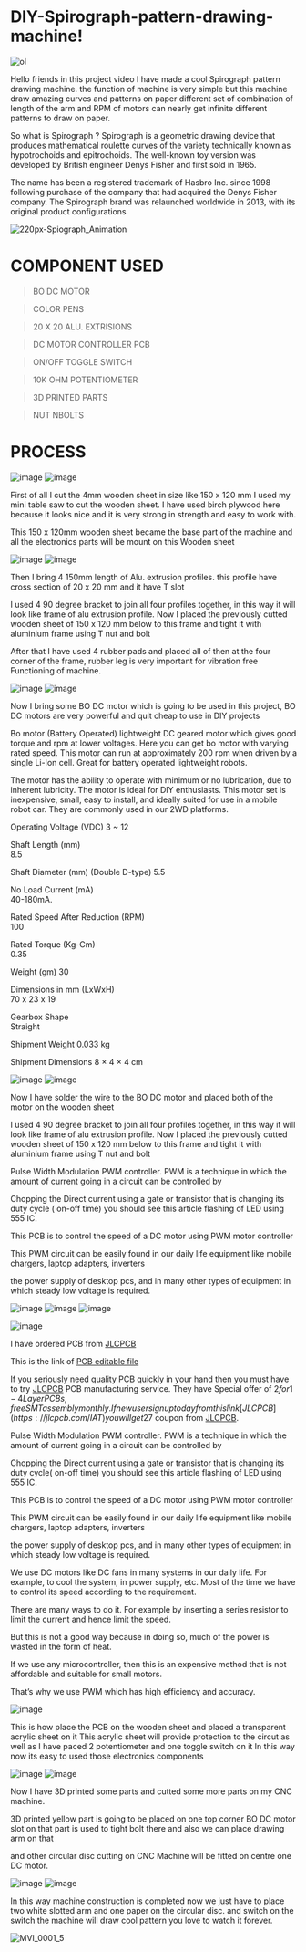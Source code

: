 # DIY-Spirograph-pattern-drawing-machine!

![ol](https://user-images.githubusercontent.com/19898602/147870275-47d878b1-32e7-4b73-94b6-fa7753837486.png)


Hello friends in this project video I have made a cool Spirograph pattern drawing machine. the function of machine is very simple but this machine draw amazing curves and patterns on paper different set of combination of length of the arm and RPM of motors can nearly get infinite different patterns to draw on paper.

So what is Spirograph ?
Spirograph is a geometric drawing device that produces mathematical roulette curves of the variety technically known as hypotrochoids and epitrochoids. The well-known toy version was developed by British engineer Denys Fisher and first sold in 1965.

The name has been a registered trademark of Hasbro Inc. since 1998 following purchase of the company that had acquired the Denys Fisher company. The Spirograph brand was relaunched worldwide in 2013, with its original product configurations


![220px-Spiograph_Animation](https://user-images.githubusercontent.com/19898602/147870317-5d99051c-b8fc-4ca5-b345-4c40864a0ab2.gif)


# COMPONENT USED

> BO DC MOTOR


> COLOR PENS


> 20 X 20 ALU. EXTRISIONS


> DC MOTOR CONTROLLER PCB


> ON/OFF TOGGLE SWITCH


> 10K OHM POTENTIOMETER



> 3D PRINTED PARTS 


> NUT NBOLTS



# PROCESS

![image](https://user-images.githubusercontent.com/19898602/147870384-647bec0d-5cef-4e44-a1fd-0aed0c077c8f.png)
![image](https://user-images.githubusercontent.com/19898602/147870389-65b5c651-cac3-4466-9d96-af91e3ce8425.png)


First of all I cut the 4mm wooden sheet in size like 150 x 120 mm
I used my mini table saw to cut the wooden sheet.
I have used birch plywood here because it looks nice and it is very strong in strength and easy to work with.

This 150 x 120mm wooden sheet became the base part of the machine and all the electronics parts will be mount on this 
Wooden sheet

![image](https://user-images.githubusercontent.com/19898602/147870476-d597aed1-c9b1-4f50-bf9f-2fd9e5360d27.png)
![image](https://user-images.githubusercontent.com/19898602/147870492-404ac235-09a0-4a95-b1ae-6c18825e2d5c.png)


Then I bring 4 150mm length of Alu. extrusion profiles. this profile have cross section of 20 x 20 mm and it have T slot

I used 4 90 degree bracket to join all four profiles together, in this way it will look like frame of alu extrusion profile.
Now I placed the previously cutted wooden sheet of 150 x 120 mm below to this frame and tight it with aluminium frame using T nut and bolt

After that I have used 4 rubber pads and placed all of then at the four corner of the frame, rubber leg is very important for vibration free
Functioning of machine.


![image](https://user-images.githubusercontent.com/19898602/147870605-313adeaa-4fc3-45bc-8093-af30a162f764.png)
![image](https://user-images.githubusercontent.com/19898602/147870608-abc229e5-18a3-4afb-9e6f-8ed6533cb5b8.png)


Now I bring some BO DC motor which is going to be used in this project, BO DC motors are very powerful and quit cheap to use in DIY projects

Bo motor (Battery Operated) lightweight DC geared motor which gives good torque and rpm at lower voltages. Here you can get bo motor with varying rated speed. This motor can run at approximately 200 rpm when driven by a single Li-Ion cell. Great for battery operated lightweight robots.

The motor has the ability to operate with minimum or no lubrication, due to inherent lubricity. The motor is ideal for DIY enthusiasts. This motor set is inexpensive, small, easy to install, and ideally suited for use in a mobile robot car. They are commonly used in our 2WD platforms.

Operating Voltage (VDC)	
3 ~ 12

Shaft Length (mm)	
8.5

Shaft Diameter (mm)	
(Double D-type)
5.5

No Load Current (mA)	
40-180mA.

Rated Speed After Reduction (RPM)	
100

Rated Torque (Kg-Cm)	
0.35

Weight (gm)	
30

Dimensions in mm (LxWxH)	
70 x 23 x 19

Gearbox Shape	
Straight

Shipment Weight	
0.033 kg

Shipment Dimensions	
8 × 4 × 4 cm


![image](https://user-images.githubusercontent.com/19898602/147870674-3ef835c0-d5f0-4792-93df-87c8d605c9c1.png)
![image](https://user-images.githubusercontent.com/19898602/147870686-0dc923f3-46db-4690-a5b3-b5d202feb9cb.png)

Now I have solder the wire to the BO DC motor and placed both of the motor on the wooden sheet

I used 4 90 degree bracket to join all four profiles together, in this way it will look like frame of alu extrusion profile.
Now I placed the previously cutted wooden sheet of 150 x 120 mm below to this frame and tight it with aluminium frame using T nut and bolt



Pulse Width Modulation PWM controller. PWM is a technique in which the amount of current going in a circuit can be controlled by

Chopping the Direct current using a gate or transistor that is changing its duty cycle ( on-off time) you should see this article flashing of LED using 555 IC.

This PCB is to control the speed of a DC motor using PWM motor controller

This PWM circuit can be easily found in our daily life equipment like mobile chargers, laptop adapters, inverters

the power supply of desktop pcs, and in many other types of equipment in which steady low voltage is required.



![image](https://user-images.githubusercontent.com/19898602/147870730-16657ba9-6439-4c10-882a-90475e91cbce.png)
![image](https://user-images.githubusercontent.com/19898602/147870802-c26f87ce-4659-473b-97ec-e612c21c1d12.png)
![image](https://user-images.githubusercontent.com/19898602/147870816-57f0c5f6-017a-45e7-94c1-313fed5258e5.png)

![image](https://user-images.githubusercontent.com/19898602/147870748-043b5d3a-d311-47f7-b3b1-8723f28ca376.png)


I have ordered PCB from [JLCPCB](https://jlcpcb.com/IAT )

This is the link of [PCB editable file](https://oshwlab.com/sharmaz747/multipurpose-pcb)

If you seriously need quality PCB quickly in your hand then you must have to try [JLCPCB](https://jlcpcb.com/IAT ) PCB manufacturing service.
They have Special offer of $2 for 1-4 Layer PCBs, free SMT assembly monthly.
If new user signup today from this link [JLCPCB](https://jlcpcb.com/IAT ) you will get 27$ coupon from [JLCPCB](https://jlcpcb.com/IAT ).


Pulse Width Modulation PWM controller. PWM is a technique in which the amount of current going in a circuit can be controlled by

Chopping the Direct current using a gate or transistor that is changing its duty cycle( on-off time) you should see this article flashing of LED using 555 IC.

This PCB is to control the speed of a DC motor using PWM motor controller

This PWM circuit can be easily found in our daily life equipment like mobile chargers, laptop adapters, inverters

the power supply of desktop pcs, and in many other types of equipment in which steady low voltage is required.

We use DC motors like DC fans in many systems in our daily life. For example, to cool the system, in power supply, etc. Most of the time we have to control its speed according to the requirement.

There are many ways to do it. For example by inserting a series resistor to limit the current and hence limit the speed.

But this is not a good way because in doing so, much of the power is wasted in the form of heat.

If we use any microcontroller, then this is an expensive method that is not affordable and suitable for small motors.

That’s why we use PWM which has high efficiency and accuracy.


![image](https://user-images.githubusercontent.com/19898602/147870860-f503eea8-0aa8-449f-952b-e6558714ccf6.png)

This is how place the PCB on the wooden sheet and placed a transparent 
acrylic sheet on it
This acrylic sheet will provide protection to the circut
as well as I have paced 2 potentiometer and one toggle switch on it 
In this way now its easy to used those electronics components

![image](https://user-images.githubusercontent.com/19898602/147870926-13faa46f-6468-4f75-b951-a88158704ea7.png)
![image](https://user-images.githubusercontent.com/19898602/147870936-5ffdd945-57b0-4e6f-9f45-025c030f861e.png)


Now I have 3D printed some parts and cutted some more parts on my CNC machine.

3D printed yellow part is going to be placed on one top corner BO DC motor
slot on that part is used to tight bolt there and also we can place drawing arm on that

and other circular disc cutting on CNC Machine will be fitted on centre one DC motor.


![image](https://user-images.githubusercontent.com/19898602/147871014-09ad86ec-b153-4d8e-8f76-d33b0f01c8a6.png)
![image](https://user-images.githubusercontent.com/19898602/147871023-32747a5b-1a5b-4489-989b-4359298eb594.png)


In this way machine construction is completed now we just have to place two white slotted arm
and one paper on the circular disc. and switch on the switch the machine will draw cool pattern you love to watch it forever.

![MVI_0001_5](https://user-images.githubusercontent.com/19898602/147871092-a1fe5d1b-ab0f-4cc0-9076-faaa087f565f.gif)










